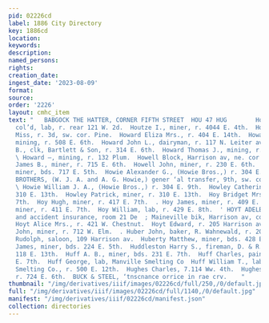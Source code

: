 ```yaml
---
pid: 02226cd
label: 1886 City Directory
key: 1886cd
location: 
keywords: 
description: 
named_persons: 
rights: 
creation_date: 
ingest_date: '2023-08-09'
format: 
source: 
order: '2226'
layout: cmhc_item
text: "   BABGOCK THE HATTER, CORNER FIFTH STREET  HOU 47 HUG        Houston Samuel,
  col’d, lab, r. rear 121 W. 2d.  Houtze I., miner, r. 4044 E. 4th.  Howard Bessie
  Miss, r. 3d, sw. cor. Pine.  Howard Eliza Mrs., r. 404 E. 14th.  Howard George,
  mining, r. 508 E. 6th.  Howard John L., dairyman, r. 117 N. Leiter av.  Howard Milton
  B., clk, Bartlett & Son, r. 314 E. 6th.  Howard Thomas J., mining, r. 508 E. 6th.
  \ Howard —, mining, r. 132 Plum.  Howell Block, Harrison av, ne. cor. 5th.  Howell
  James B., miner, r. 715 E. 6th.  Howell John, miner, r. 230 E. 6th.  Howie Alexander,
  miner, bds. 717 E. 5th.  Howie Alexander G., (Howie Bros.,) r. 304 E. 9th.  HOWIE
  BROTHERS, (W. J. A. and A. G. Howie,) gener ‘al transfer, 9th, sw. cor. Hemlock.
  \ Howie William J. A., (Howie Bros.,) r. 304 E. 9th.  Howley Catherine Mrs., r.
  310 E. 13th.  Howley Patrick, miner, r. 310 E. 13th.  Hoy Bridget Mrs., r. 409 EK.
  7th.  Hoy Hugh, miner, r. 417 E. 7th.  . Hoy James, miner, r. 409 E. 7th.  Hoy John,
  miner, r. 411 E. 7th.  Hoy William, lab, r. 429 E. 8th.  ' HOYT ADELBERT BR., life
  and accident insurance, room 21 De  ; Maineville bik, Harrison av, cor. 6th.  ‘
  Hoyt Alice Mrs., r. 421 W. Chestnut.  Hoyt Edward, r. 205 Harrison av.  Hubacher
  John, miner, r. 712 W. Elm.  . Huber John, baker, R. Wahnewald, r. 204 E. 3d.  Huber
  Rudolph, saloon, 109 Harrison av.  Huberty Matthew, miner, bds. 428 E. 4th.  Hudner
  James, miner, bds. 224 E. 5th.  Huddleston Harry S., fireman, D. & R. G. Ry., r.
  118 E. 13th.  Huff A. B., miner, bds. 231 E. 7th.  Huff Charles, painter, bds. 231
  E. 7th.  Huff George, lab, Manville Smelting Co  Huff William T., lab, Manville
  Smelting Co., r. 500 E. 12th.  Hughes Charles, 7.114 Ww. 4th.  Hughes David, miner,
  r. 724 E. 6th.  BUCK & STEEL, ‘tnscnance orrice in rae crv.    "
thumbnail: "/img/derivatives/iiif/images/02226cd/full/250,/0/default.jpg"
full: "/img/derivatives/iiif/images/02226cd/full/1140,/0/default.jpg"
manifest: "/img/derivatives/iiif/02226cd/manifest.json"
collection: directories
---
```

